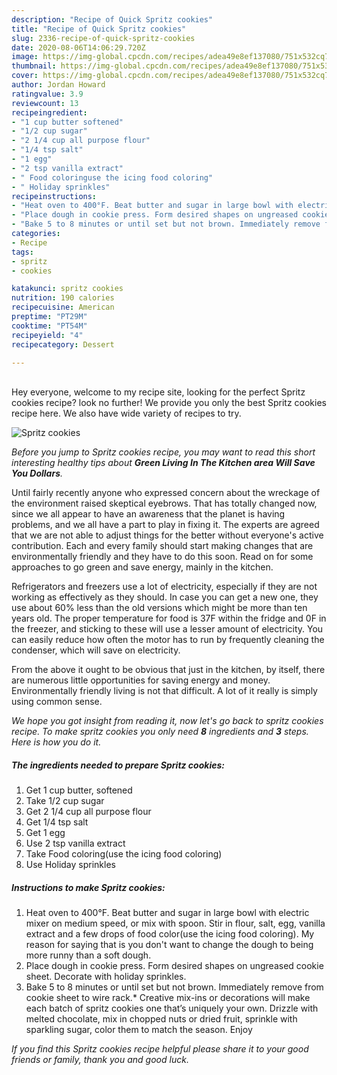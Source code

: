 ```yaml
---
description: "Recipe of Quick Spritz cookies"
title: "Recipe of Quick Spritz cookies"
slug: 2336-recipe-of-quick-spritz-cookies
date: 2020-08-06T14:06:29.720Z
image: https://img-global.cpcdn.com/recipes/adea49e8ef137080/751x532cq70/spritz-cookies-recipe-main-photo.jpg
thumbnail: https://img-global.cpcdn.com/recipes/adea49e8ef137080/751x532cq70/spritz-cookies-recipe-main-photo.jpg
cover: https://img-global.cpcdn.com/recipes/adea49e8ef137080/751x532cq70/spritz-cookies-recipe-main-photo.jpg
author: Jordan Howard
ratingvalue: 3.9
reviewcount: 13
recipeingredient:
- "1 cup butter softened"
- "1/2 cup sugar"
- "2 1/4 cup all purpose flour"
- "1/4 tsp salt"
- "1 egg"
- "2 tsp vanilla extract"
- " Food coloringuse the icing food coloring"
- " Holiday sprinkles"
recipeinstructions:
- "Heat oven to 400°F. Beat butter and sugar in large bowl with electric mixer on medium speed, or mix with spoon. Stir in flour, salt, egg, vanilla extract and a few drops of food color(use the icing food coloring). My reason for saying that is you don&#39;t want to change the dough to being more runny than a soft dough."
- "Place dough in cookie press. Form desired shapes on ungreased cookie sheet. Decorate with holiday sprinkles."
- "Bake 5 to 8 minutes or until set but not brown. Immediately remove from cookie sheet to wire rack.* Creative mix-ins or decorations will make each batch of spritz cookies one that’s uniquely your own. Drizzle with melted chocolate, mix in chopped nuts or dried fruit, sprinkle with sparkling sugar, color them to match the season. Enjoy"
categories:
- Recipe
tags:
- spritz
- cookies

katakunci: spritz cookies 
nutrition: 190 calories
recipecuisine: American
preptime: "PT29M"
cooktime: "PT54M"
recipeyield: "4"
recipecategory: Dessert

---
```

<br>
Hey everyone, welcome to my recipe site, looking for the perfect Spritz cookies recipe? look no further! We provide you only the best Spritz cookies recipe here. We also have wide variety of recipes to try.
<br>


![Spritz cookies](https://img-global.cpcdn.com/recipes/adea49e8ef137080/751x532cq70/spritz-cookies-recipe-main-photo.jpg)

<i>Before you jump to Spritz cookies recipe, you may want to read this short interesting healthy tips about 
<strong>Green Living In The Kitchen area Will Save You Dollars</strong>.</i>
</br>

Until fairly recently anyone who expressed concern about the wreckage of the environment raised skeptical eyebrows. That has totally changed now, since we all appear to have an awareness that the planet is having problems, and we all have a part to play in fixing it. The experts are agreed that we are not able to adjust things for the better without everyone's active contribution. Each and every family should start making changes that are environmentally friendly and they have to do this soon. Read on for some approaches to go green and save energy, mainly in the kitchen.

Refrigerators and freezers use a lot of electricity, especially if they are not working as effectively as they should. In case you can get a new one, they use about 60% less than the old versions which might be more than ten years old. The proper temperature for food is 37F within the fridge and 0F in the freezer, and sticking to these will use a lesser amount of electricity. You can easily reduce how often the motor has to run by frequently cleaning the condenser, which will save on electricity.

From the above it ought to be obvious that just in the kitchen, by itself, there are numerous little opportunities for saving energy and money. Environmentally friendly living is not that difficult. A lot of it really is simply using common sense.


<i>We hope you got insight from reading it, now let's go back to spritz cookies recipe. To make spritz cookies you only need <strong>8</strong> ingredients and <strong>3</strong> steps. Here is how you do it.
</i>

##### The ingredients needed to prepare Spritz cookies:

1. Get 1 cup butter, softened
1. Take 1/2 cup sugar
1. Get 2 1/4 cup all purpose flour
1. Get 1/4 tsp salt
1. Get 1 egg
1. Use 2 tsp vanilla extract
1. Take  Food coloring(use the icing food coloring)
1. Use  Holiday sprinkles


##### Instructions to make Spritz cookies:

1. Heat oven to 400°F. Beat butter and sugar in large bowl with electric mixer on medium speed, or mix with spoon. Stir in flour, salt, egg, vanilla extract and a few drops of food color(use the icing food coloring). My reason for saying that is you don&#39;t want to change the dough to being more runny than a soft dough.
1. Place dough in cookie press. Form desired shapes on ungreased cookie sheet. Decorate with holiday sprinkles.
1. Bake 5 to 8 minutes or until set but not brown. Immediately remove from cookie sheet to wire rack.* Creative mix-ins or decorations will make each batch of spritz cookies one that’s uniquely your own. Drizzle with melted chocolate, mix in chopped nuts or dried fruit, sprinkle with sparkling sugar, color them to match the season. Enjoy


<i>If you find this Spritz cookies recipe helpful please share it to your good friends or family, thank you and good luck.</i>
